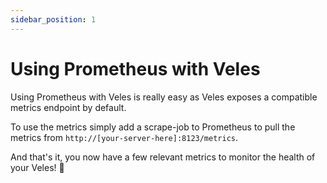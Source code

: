 ```yaml
---
sidebar_position: 1
---
```


# Using Prometheus with Veles

Using Prometheus with Veles is really easy as Veles exposes a compatible metrics endpoint by default.

To use the metrics simply add a scrape-job to Prometheus to pull the metrics from `http://[your-server-here]:8123/metrics`.

And that's it, you now have a few relevant metrics to monitor the health of your Veles! 🎉